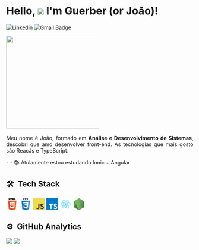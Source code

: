 
<h1>
  Hello,
  <img src="https://user-images.githubusercontent.com/72321264/140408479-789f179a-5408-4e91-82db-f669bb95681e.gif" width="30px" ></img>
   I'm Guerber (or João)!
</h1>

[![Linkedin](https://img.shields.io/badge/-João%20Guerber-6633cc?style=flat&labelColor=6633cc&logo=Linkedin&Color=white)](https://www.linkedin.com/in/joaoguebrer/)
[![Gmail Badge](https://img.shields.io/badge/-joaoviniciusgs@gmail.com-6633cc?style=flat&logo=Gmail&logoColor=white&link=mailto:joaoviniciusgs@gmail.com)](mailto:joaoviniciusgs@gmail.com)


<div  align="justify" width="100%">
<div>
  <img  width="250px" height="250px" aling="justify" src="https://user-images.githubusercontent.com/72321264/140411896-b8449060-6838-4bca-a16b-2fffd6ffe2a2.gif"/>
</div>
  
<p align="justify">Meu nome é João, formado em <strong>Análise e Desenvolvimento de Sistemas</strong>, descobri que amo desenvolver front-end. As tecnologias que mais gosto são ReacJs e TypeScript.</p>
<p>- - 📚 Atulamente estou estudando Ionic + Angular</p>

<h2> 🛠 &nbsp;Tech Stack</h2>  
<code><img height="32em" src="https://raw.githubusercontent.com/github/explore/80688e429a7d4ef2fca1e82350fe8e3517d3494d/topics/html/html.png"></code>
<code><img height="32em" src="https://raw.githubusercontent.com/github/explore/80688e429a7d4ef2fca1e82350fe8e3517d3494d/topics/css/css.png"></code>
<code><img height="32em" src="https://raw.githubusercontent.com/github/explore/80688e429a7d4ef2fca1e82350fe8e3517d3494d/topics/javascript/javascript.png"></code>
<code><img height="32em" src="https://raw.githubusercontent.com/github/explore/80688e429a7d4ef2fca1e82350fe8e3517d3494d/topics/typescript/typescript.png"></code>
<code><img height="32em" src="https://raw.githubusercontent.com/github/explore/80688e429a7d4ef2fca1e82350fe8e3517d3494d/topics/react/react.png"></code>
<code><img height="32em" src="https://raw.githubusercontent.com/github/explore/80688e429a7d4ef2fca1e82350fe8e3517d3494d/topics/nodejs/nodejs.png"></code>
</br>


<h2>⚙️ &nbsp;GitHub Analytics</h2>  
 <img aling="left"  width="49%"  src="https://github-readme-stats.vercel.app/api/top-langs/?username=jvgs1111&layout=compact&langs_count=7&theme=dark"/>

 <img aling="right" width="49%" src="https://github-readme-stats.vercel.app/api?username=jvgs1111&show_icons=true&theme=dark&include_all_commits=true&count_private=true"/>
  
 </div>

